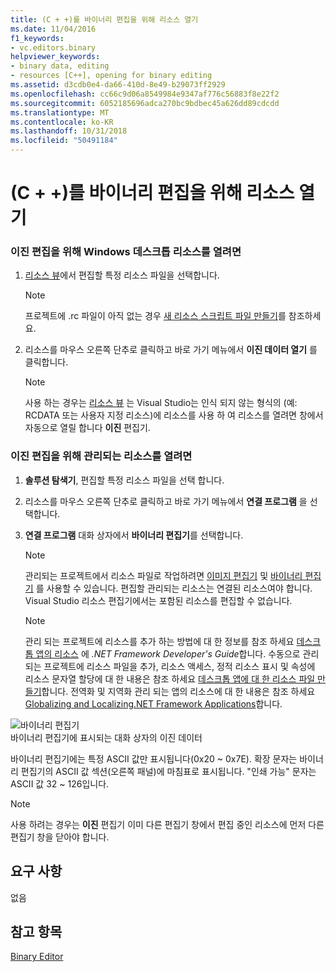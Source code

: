 ```yaml
---
title: (C + +)를 바이너리 편집을 위해 리소스 열기
ms.date: 11/04/2016
f1_keywords:
- vc.editors.binary
helpviewer_keywords:
- binary data, editing
- resources [C++], opening for binary editing
ms.assetid: d3cdb0e4-da66-410d-8e49-b29073ff2929
ms.openlocfilehash: cc66c9d06a8549984e9347af776c56883f8e22f2
ms.sourcegitcommit: 6052185696adca270bc9bdbec45a626dd89cdcdd
ms.translationtype: MT
ms.contentlocale: ko-KR
ms.lasthandoff: 10/31/2018
ms.locfileid: "50491184"
---
```

# <a name="opening-a-resource-for-binary-editing-c"></a>(C + +)를 바이너리 편집을 위해 리소스 열기

### <a name="to-open-a-windows-desktop-resource-for-binary-editing"></a>이진 편집을 위해 Windows 데스크톱 리소스를 열려면

1. [리소스 뷰](../windows/resource-view-window.md)에서 편집할 특정 리소스 파일을 선택합니다.

   > [!NOTE]
   > 프로젝트에 .rc 파일이 아직 없는 경우 [새 리소스 스크립트 파일 만들기](../windows/how-to-create-a-resource-script-file.md)를 참조하세요.

2. 리소스를 마우스 오른쪽 단추로 클릭하고 바로 가기 메뉴에서 **이진 데이터 열기** 를 클릭합니다.

   > [!NOTE]
   > 사용 하는 경우는 [리소스 뷰](../windows/resource-view-window.md) 는 Visual Studio는 인식 되지 않는 형식의 (예: RCDATA 또는 사용자 지정 리소스)에 리소스를 사용 하 여 리소스를 열려면 창에서 자동으로 열릴 합니다 **이진** 편집기.

### <a name="to-open-a-managed-resource-for-binary-editing"></a>이진 편집을 위해 관리되는 리소스를 열려면

1. **솔루션 탐색기**, 편집할 특정 리소스 파일을 선택 합니다.

2. 리소스를 마우스 오른쪽 단추로 클릭하고 바로 가기 메뉴에서 **연결 프로그램** 을 선택합니다.

3. **연결 프로그램** 대화 상자에서 **바이너리 편집기**를 선택합니다.

   > [!NOTE]
   > 관리되는 프로젝트에서 리소스 파일로 작업하려면 [이미지 편집기](../windows/image-editor-for-icons.md) 및 [바이너리 편집기](binary-editor.md) 를 사용할 수 있습니다. 편집할 관리되는 리소스는 연결된 리소스여야 합니다. Visual Studio 리소스 편집기에서는 포함된 리소스를 편집할 수 없습니다.

   > [!NOTE]
   > 관리 되는 프로젝트에 리소스를 추가 하는 방법에 대 한 정보를 참조 하세요 [데스크톱 앱의 리소스](/dotnet/framework/resources/index) 에 *.NET Framework Developer's Guide*합니다. 수동으로 관리 되는 프로젝트에 리소스 파일을 추가, 리소스 액세스, 정적 리소스 표시 및 속성에 리소스 문자열 할당에 대 한 내용은 참조 하세요 [데스크톱 앱에 대 한 리소스 파일 만들기](/dotnet/framework/resources/creating-resource-files-for-desktop-apps)합니다. 전역화 및 지역화 관리 되는 앱의 리소스에 대 한 내용은 참조 하세요 [Globalizing and Localizing.NET Framework Applications](/dotnet/standard/globalization-localization/index)합니다.

![바이너리 편집기](../mfc/media/vcbinaryeditor2.gif "vcBinaryEditor2")<br/>
바이너리 편집기에 표시되는 대화 상자의 이진 데이터

바이너리 편집기에는 특정 ASCII 값만 표시됩니다(0x20 ~ 0x7E). 확장 문자는 바이너리 편집기의 ASCII 값 섹션(오른쪽 패널)에 마침표로 표시됩니다. "인쇄 가능" 문자는 ASCII 값 32 ~ 126입니다.

> [!NOTE]
> 사용 하려는 경우는 **이진** 편집기 이미 다른 편집기 창에서 편집 중인 리소스에 먼저 다른 편집기 창을 닫아야 합니다.

## <a name="requirements"></a>요구 사항

없음

## <a name="see-also"></a>참고 항목

[Binary Editor](binary-editor.md)
